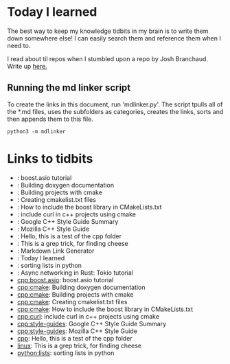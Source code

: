 # Today I learned

The best way to keep my knowledge tidbits in my brain is to write them down somewhere else! I can easily search them and reference them when I need to.

I read about til repos when I stumbled upon a repo by Josh Branchaud. Write up [here.](https://dev.to/jbranchaud/how-i-built-a-learning-machine-45k9)

## Running the md linker script

To create the links in this document, run 'mdlinker.py'. The script tpulls all of the \*.md files, uses the subfolders as categories, creates the links, sorts and then appends them to this file.

```{py}
python3 -m mdlinker
```

# Links to tidbits
* [](cpp\boost.asio\boost.asio.tutorial.md):  boost.asio tutorial
* [](cpp\cmake\build_doxygen.md):  Building doxygen documentation
* [](cpp\cmake\cmake_build.md):  Building projects with cmake
* [](cpp\cmake\cmakelists.md):  Creating cmakelist.txt files
* [](cpp\cmake\include_boost_cmake.md):  How to include the boost library in CMakeLists.txt
* [](cpp\curl\curl_in_cpp.md):  include curl in c++ projects using cmake
* [](cpp\style-guides\google_cpp_style_guide.md):  Google C++ Style Guide Summary
* [](cpp\style-guides\mozille_style_guide.md):  Mozilla C++ Style Guide
* [](cpp\test1.md):  Hello, this is a test of the cpp folder
* [](linux\grep-trick-1.md):  This is a grep trick, for finding cheese
* [](mdlinker\readme.md):  Markdown Link Generator
* [](mdlinker\template_readme.md):  Today I learned
* [](python\lists\sorting-lists.md):  sorting lists in python
* [](rust\tokio\tokio-rust.md):  Async networking in Rust: Tokio tutorial
* [cpp:boost.asio](cpp/boost.asio/boost.asio.tutorial.md):  boost.asio tutorial
* [cpp:cmake](cpp/cmake/build_doxygen.md):  Building doxygen documentation
* [cpp:cmake](cpp/cmake/cmake_build.md):  Building projects with cmake
* [cpp:cmake](cpp/cmake/cmakelists.md):  Creating cmakelist.txt files
* [cpp:cmake](cpp/cmake/include_boost_cmake.md):  How to include the boost library in CMakeLists.txt
* [cpp:curl](cpp/curl/curl_in_cpp.md):  include curl in c++ projects using cmake
* [cpp:style-guides](cpp/style-guides/google_cpp_style_guide.md):  Google C++ Style Guide Summary
* [cpp:style-guides](cpp/style-guides/mozille_style_guide.md):  Mozilla C++ Style Guide
* [cpp](cpp/test1.md):  Hello, this is a test of the cpp folder
* [linux](linux/grep-trick-1.md):  This is a grep trick, for finding cheese
* [python:lists](python/lists/sorting-lists.md):  sorting lists in python
